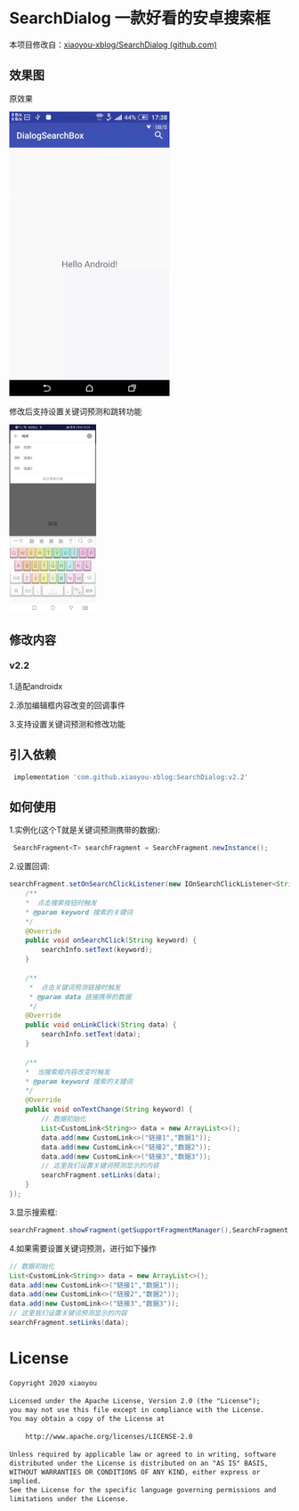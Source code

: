 # SearchDialog  一款好看的安卓搜索框

本项目修改自：[xiaoyou-xblog/SearchDialog (github.com)](https://github.com/xiaoyou-xblog/SearchDialog)

## 效果图

原效果

<img src="images/1.gif" alt="img" style="zoom:50%;" />

修改后支持设置关键词预测和跳转功能

<img src="images/image-20210223152446915.png" alt="image-20210223152446915" style="zoom: 33%;" />

修改内容
-------

### v2.2

1.适配androidx

2.添加编辑框内容改变的回调事件

3.支持设置关键词预测和修改功能

引入依赖
--------

```groovy
 implementation 'com.github.xiaoyou-xblog:SearchDialog:v2.2'
```


如何使用
--------
1.实例化(这个T就是关键词预测携带的数据):

```java
 SearchFragment<T> searchFragment = SearchFragment.newInstance();
```
2.设置回调:

```java
searchFragment.setOnSearchClickListener(new IOnSearchClickListener<String>() {
    /**
    *  点击搜索按钮时触发
    * @param keyword 搜索的关键词
    */
    @Override
    public void onSearchClick(String keyword) {
        searchInfo.setText(keyword);
    }

    /**
     *  点击关键词预测链接时触发
     * @param data 链接携带的数据
     */
    @Override
    public void onLinkClick(String data) {
        searchInfo.setText(data);
    }

    /**
   	*  当搜索框内容改变时触发
    * @param keyword 搜索的关键词
    */
    @Override
    public void onTextChange(String keyword) {
        // 数据初始化
        List<CustomLink<String>> data = new ArrayList<>();
        data.add(new CustomLink<>("链接1","数据1"));
        data.add(new CustomLink<>("链接2","数据2"));
        data.add(new CustomLink<>("链接3","数据3"));
        // 这里我们设置关键词预测显示的内容
        searchFragment.setLinks(data);
    }
});
```
3.显示搜索框:

```java
searchFragment.showFragment(getSupportFragmentManager(),SearchFragment.TAG);
```

4.如果需要设置关键词预测，进行如下操作

```java
// 数据初始化
List<CustomLink<String>> data = new ArrayList<>();
data.add(new CustomLink<>("链接1","数据1"));
data.add(new CustomLink<>("链接2","数据2"));
data.add(new CustomLink<>("链接3","数据3"));
// 这里我们设置关键词预测显示的内容
searchFragment.setLinks(data);
```

# License

    Copyright 2020 xiaoyou
    
    Licensed under the Apache License, Version 2.0 (the "License");
    you may not use this file except in compliance with the License.
    You may obtain a copy of the License at
    
        http://www.apache.org/licenses/LICENSE-2.0
    
    Unless required by applicable law or agreed to in writing, software
    distributed under the License is distributed on an "AS IS" BASIS,
    WITHOUT WARRANTIES OR CONDITIONS OF ANY KIND, either express or implied.
    See the License for the specific language governing permissions and
    limitations under the License.
